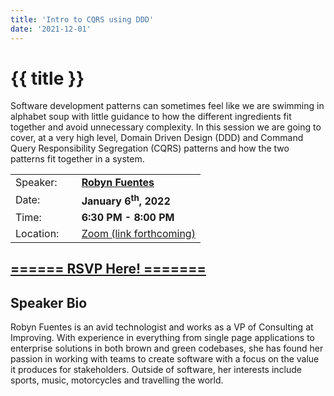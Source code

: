 ```yaml
---
title: 'Intro to CQRS using DDD'
date: '2021-12-01'
---
```

# {{ title }}

<p>Software development patterns can sometimes feel like we are swimming in alphabet soup with little guidance to how the different ingredients fit together and avoid unnecessary complexity. In this session we are going to cover, at a very high level, Domain Driven Design (DDD) and Command Query Responsibility Segregation (CQRS) patterns and how the two patterns fit together in a system.</p>

<table border="0">
    <tbody>
        <tr>
            <td>Speaker:</td>
            <td>&nbsp;</td>
            <td><a href="https://www.robynfuentes.com/" rel="noopener noreferrer" target="_blank"><b>Robyn Fuentes</b></a></td>
        </tr>
        <tr>
            <td>Date:</td>
            <td>&nbsp;</td>
            <td><b>January 6<sup>th</sup>, 2022</b></td>
        </tr>
        <tr>
            <td valign="top">Time:</td>
            <td>&nbsp;</td>
            <td><b>6:30 PM - 8:00 PM</b></td>
        </tr>
        <tr>
            <td valign="top">Location:</td>
            <td>&nbsp;</td>
            <td><a title="Location" rel="noopener noreferrer" target="_blank" href="#">Zoom (link forthcoming)</a></td>
        </tr>
    </tbody>
</table>

<h2><a target="_blank" rel="noopener noreferrer" href="https://www.eventbrite.com/e/intro-to-cqrs-using-ddd-tickets-239165007977">====== RSVP Here! =======</a></h2>

<h2>Speaker Bio</h2>

<p>Robyn Fuentes is an avid technologist and works as a VP of Consulting at Improving. With experience in everything from single page applications to enterprise solutions in both brown and green codebases, she has found her passion in working with teams to create software with a focus on the value it produces for stakeholders. Outside of software, her interests include sports, music, motorcycles and travelling the world.</p>
